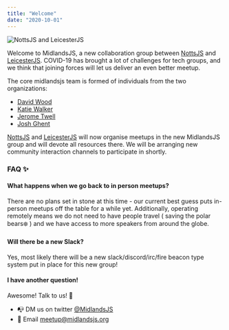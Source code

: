 ```yaml
---
title: "Welcome"
date: "2020-10-01"
---
```


![NottsJS and LeicesterJS](/logos.png)

Welcome to MidlandsJS, a new collaboration group between [NottsJS](https://nottsjs.org/) and [LeicesterJS](https://leicesterjs.org). COVID-19 has brought a lot of challenges for tech groups, and we think that joining forces will let us deliver an even better meetup.


The core midlandsjs team is formed of individuals from the two organizations:

* [David Wood](https://github.com/Codesleuth)
* [Katie Walker](https://github.com/Kat-Codes)
* [Jerome Twell](https://github.com/jerometwell)
* [Josh Ghent](https://github.com/joshghent)

[NottsJS](https://nottsjs.org/) and [LeicesterJS](https://leicesterjs.org) will now organise meetups in the new MidlandsJS group and will devote all resources there. We will be arranging new community interaction channels to participate in shortly.

### FAQ ✨
#### What happens when we go back to in person meetups?
There are no plans set in stone at this time - our current best guess puts in-person meetups off the table for a while yet. Additionally, operating remotely means we do not need to have people travel ( saving the polar bears❄️ ) and we have access to more speakers from around the globe.

#### Will there be a new Slack?
Yes, most likely there will be a new slack/discord/irc/fire beacon type system put in place for this new group!

#### I have another question!
Awesome! Talk to us! 🎉

* 📭 DM us on twitter [@MidlandsJS](https://twitter.com/midlandsjs)
* 💌 Email meetup@midlandsjs.org